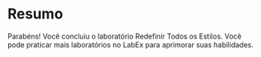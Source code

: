 # Resumo

Parabéns! Você concluiu o laboratório Redefinir Todos os Estilos. Você pode praticar mais laboratórios no LabEx para aprimorar suas habilidades.
